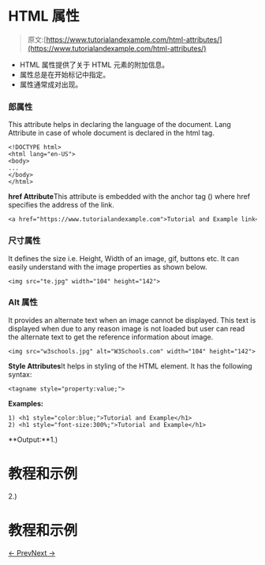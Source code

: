 # HTML 属性

> 原文:[https://www.tutorialandexample.com/html-attributes/](https://www.tutorialandexample.com/html-attributes/)

*   HTML 属性提供了关于 HTML 元素的附加信息。
*   属性总是在开始标记中指定。
*   属性通常成对出现。

### **郎属性**

This attribute helps in declaring the language of the document. Lang Attribute in case of whole document is declared in the html tag.

```
<!DOCTYPE html>  
<html lang="en-US">  
<body>  
...  
</body>  
</html>
```

**href Attribute**This attribute is embedded with the anchor tag (<a>) where href specifies the address of the link.

```
<a href="https://www.tutorialandexample.com">Tutorial and Example link</a>
```

### **尺寸属性**

It defines the size i.e. Height, Width of an image, gif, buttons etc. It can easily understand with the image properties as shown below.

```
<img src="te.jpg" width="104" height="142">
```

### **Alt 属性**

It provides an alternate text when an image cannot be displayed. This text is displayed when due to any reason image is not loaded but user can read the alternate text to get the reference information about image.

```
<img src="w3schools.jpg" alt="W3Schools.com" width="104" height="142">
```

**Style Attributes**It helps in styling of the HTML element. It has the following syntax:

```
<tagname style="property:value;">
```

**Examples:**

```
1) <h1 style="color:blue;">Tutorial and Example</h1>
2) <h1 style="font-size:300%;">Tutorial and Example</h1>
```

**Output:**1.)

# 教程和示例

2.)

# 教程和示例

[← Prev](https://www.tutorialandexample.com/html-basic-tags)[Next →](https://www.tutorialandexample.com/html-text-formatting)